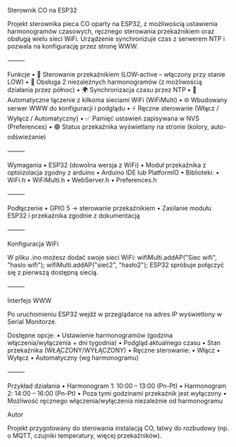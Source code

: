 Sterownik CO na ESP32

Projekt sterownika pieca CO oparty na ESP32, z możliwością ustawienia harmonogramów czasowych, ręcznego sterowania przekaźnikiem oraz obsługą wielu sieci WiFi. Urządzenie synchronizuje czas z serwerem NTP i pozwala na konfigurację przez stronę WWW.

⸻

Funkcje
	•	🔌 Sterowanie przekaźnikiem (LOW-active – włączony przy stanie LOW)
	•	📅 Obsługa 2 niezależnych harmonogramów (z możliwością działania przez północ)
	•	🌍 Synchronizacja czasu przez NTP
	•	📡 Automatyczne łączenie z kilkoma sieciami WiFi (WiFiMulti)
	•	🌐 Wbudowany serwer WWW do konfiguracji i podglądu
	•	⚡ Ręczne sterowanie (Włącz / Wyłącz / Automatyczny)
	•	✅ Pamięć ustawień zapisywana w NVS (Preferences)
	•	🟢 Status przekaźnika wyświetlany na stronie (kolory, auto-odświeżanie)

⸻

Wymagania
	•	ESP32 (dowolna wersja z WiFi)
	•	Moduł przekaźnika z optoizolacja zgodny z arduino
	•	Arduino IDE lub PlatformIO
	•	Biblioteki:
	•	WiFi.h
	•	WiFiMulti.h
	•	WebServer.h
	•	Preferences.h

⸻

Podłączenie
	•	GPIO 5 → sterowanie przekaźnikiem
	•	Zasilanie modułu ESP32 i przekaźnika zgodnie z dokumentacją

⸻

Konfiguracja WiFi

W pliku .ino możesz dodać swoje sieci WiFi:
wifiMulti.addAP("Siec wifi", "haslo wifi");
wifiMulti.addAP("sieć2", "hasło2");
ESP32 spróbuje połączyć się z pierwszą dostępną siecią.

⸻

Interfejs WWW

Po uruchomieniu ESP32 wejdź w przeglądarce na adres IP wyświetlony w Serial Monitorze.

Dostępne opcje:
	•	Ustawienie harmonogramów (godzina włączenia/wyłączenia + dni tygodnia)
	•	Podgląd aktualnego czasu
	•	Stan przekaźnika (WŁĄCZONY/WYŁĄCZONY)
	•	Ręczne sterowanie:
	•	Włącz
	•	Wyłącz
	•	Automatyczny (wg harmonogramu)

⸻

Przykład działania
	•	Harmonogram 1: 10:00 – 13:00 (Pn-Pt)
	•	Harmonogram 2: 14:00 – 16:00 (Pn-Pt)
	•	Poza tymi godzinami przekaźnik jest wyłączony
	•	Możliwość ręcznego włączenia/wyłączenia niezależnie od harmonogramu
 
Autor 

Projekt przygotowany do sterowania instalacją CO, łatwy do rozbudowy (np. o MQTT, czujniki temperatury, więcej przekaźników).

